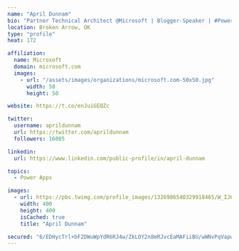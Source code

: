 ```yaml
---
name: "April Dunnam"
bio: "Partner Technical Architect @Microsoft | Blogger-Speaker | #PowerApps, #PowerAutomate, #Office365, #SharePoint | #WIT | #Karaoke Queen"
location: Broken Arrow, OK
type: "profile"
heat: 172

affiliation:
  name: Microsoft
  domain: microsoft.com
  images:
    - url: "/assets/images/organizations/microsoft.com-50x50.jpg"
      width: 50
      height: 50

website: https://t.co/enJuiGEQZc

twitter:
  username: aprildunnam
  url: https://twitter.com/aprildunnam
  followers: 16005

linkedin:
  url: https://www.linkedin.com/public-profile/in/april-dunnam

topics:
  - Power Apps

images:
  - url: https://pbs.twimg.com/profile_images/1326986540329918465/W_IJ6Ih2_400x400.jpg
    width: 400
    height: 400
    isCached: true
    title: "April Dunnam"

secured: "6/EDHycTrl+bF2DWuWpYdR6RJ4w/ZkLOY2n8mRJvcEaMAFiiBU/wWNvPqVapw7wzl8nyAkNC9XKbO5ggUvvfmeHOy68P/MBH6KgwdyybXUVTNMvUdzfiP2Go7cLIDZMEOsQhTUjABr6VNcn5SUSIwT79uBk2/OnAhPfFKSShTcWFmuUXiiQ0WeAU5Rs7hNQHl/DqOJ/dYMbg0BS5r0W2GgU+w1qGhm4ROM5zFcRoY0eAIo2GUOsDFn24zEYkByzYEOVQ8xyQrN+fN1Rk2Jekwi7eBskdwKZ946tqO5i2viIchbnghLi6M1WRmFi7yRiD94e+pncZaBkwqO5jATPnLM2caPfq9xlhW1aq2TJUTU4L39vqwORLuRH2Mys1XqME91Q4ezCSWI/eePCcytPwKqjuWUrblXKSkFXMxbBnCNA=;/LTZNr1+z/KlI/wEBvUTNA=="
---
```


